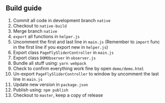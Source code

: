 ## Build guide
 1. Commit all code in development branch `native`
 2. Checkout to `native-build`
 3. Merge branch `native`
 4. `export` all functions in `helper.js`
 5. Uncomment the first and last line in `main.js` (Remember to `import` func in the first line if you export new in `helper.js`)
 6. Export class `PageFlySliderController` in `main.js`
 7. Export class `DOMObserver` in `observer.js`
 8. Bundle all stuff using: `yarn webpack`
 9. Check to confirm everything work fine by open `demo/demo.html`
 10. Un-export `PageFlySliderController` to window by uncomment the last line in `main.js`
 11. Update new version in `package.json`
 12. Publish using: `npm publish`
 13. Checkout to `master`, keep a copy of release